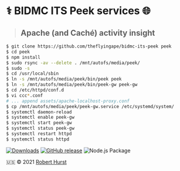 # ⚕️ BIDMC ITS Peek services 🌐

> ## Apache (and Caché) activity insight

```bash
$ git clone https://github.com/theflyingape/bidmc-its-peek peek
$ cd peek
$ npm install
$ sudo rsync -av --delete . /mnt/autofs/media/peek/
$ sudo -s
$ cd /usr/local/sbin
$ ln -s /mnt/autofs/media/peek/bin/peek peek
$ ln -s /mnt/autofs/media/peek/bin/peek-gw peek-gw
$ cd /etc/httpd/conf.d
$ vi ccc*.conf
# ... append assets/apache-localhost-proxy.conf
$ cp /mnt/autofs/media/peek/peek-gw.service /etc/systemd/system/
$ systemctl daemon-reload
$ systemctl enable peek-gw
$ systemctl start peek-gw
$ systemctl status peek-gw
$ systemctl restart httpd
$ systemctl status httpd
```

[![Downloads](https://img.shields.io/npm/dy/bidmc-its-peek.svg)](https://www.npmjs.com/package/bidmc-its-peek)
[![GitHub release](https://img.shields.io/github/release/theflyingape/bidmc-its-peek.svg)](https://github.com/theflyingape/bidmc-its-peek/releases) ![Node.js Package](https://github.com/theflyingape/bidmc-its-peek/workflows/Node.js%20Package/badge.svg)

:us: :copyright: 2021 [Robert Hurst](https://www.linkedin.com/in/roberthurstrius/)
